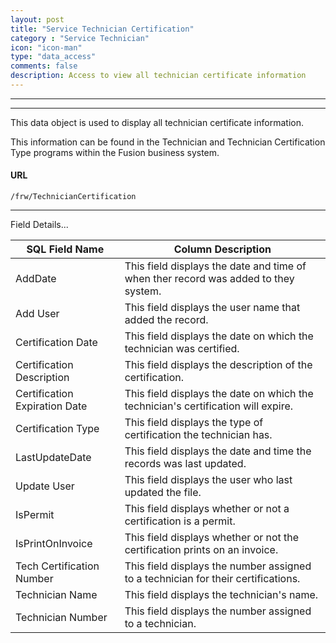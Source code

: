 ```yaml
---
layout: post
title: "Service Technician Certification"
category : "Service Technician"
icon: "icon-man"
type: "data_access" 
comments: false
description: Access to view all technician certificate information
---
```


---
---

This data object is used to display all technician certificate information.

This information can be found in the Technician and Technician Certification Type programs within the Fusion business system.

#### URL
```
/frw/TechnicianCertification
``` 

<hr>
Field Details...

| **SQL Field Name**            | **Column Description**                                                              |
|---|---|
| AddDate                       | This field displays the date and time of when ther record was added to they system. |
| Add User                      | This field displays the user name that added the record.                            |
| Certification Date            | This field displays the date on which the technician was certified.                 |
| Certification Description     | This field displays the description of the certification.                           |
| Certification Expiration Date | This field displays the date on which the technician's certification will expire.   |
| Certification Type            | This field displays the type of certification the technician has.                   |
| LastUpdateDate                | This field displays the date and time the records was last updated.                 |
| Update User                   | This field displays the user who last updated the file.                             |
| IsPermit                      | This field displays whether or not a certification is a permit.                     |
| IsPrintOnInvoice              | This field displays whether or not the certification prints on an invoice.          |
| Tech Certification Number     | This field displays the number assigned to a technician for their certifications.   |
| Technician Name               | This field displays the technician's name.                                          |
| Technician Number             | This field displays the number assigned to a technician.                            |